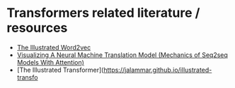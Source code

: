 # Transformers related literature / resources

* [The Illustrated Word2vec](https://jalammar.github.io/illustrated-word2vec/)
* [Visualizing A Neural Machine Translation Model (Mechanics of Seq2seq Models With Attention)](https://jalammar.github.io/visualizing-neural-machine-translation-mechanics-of-seq2seq-models-with-attention/)
* [The Illustrated Transformer](https://jalammar.github.io/illustrated-transfo